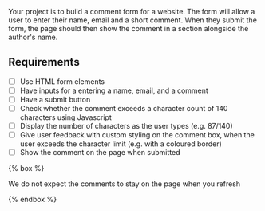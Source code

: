 Your project is to build a comment form for a website. The form will allow a user to enter their name, email and a short comment. When they submit the form, the page should then show the comment in a section alongside the author's name.

## Requirements

- [ ] Use HTML form elements
- [ ] Have inputs for a entering a name, email, and a comment
- [ ] Have a submit button
- [ ] Check whether the comment exceeds a character count of 140 characters using Javascript
- [ ] Display the number of characters as the user types (e.g. 87/140)
- [ ] Give user feedback with custom styling on the comment box, when the user exceeds the character limit (e.g. with a coloured border)
- [ ] Show the comment on the page when submitted

{% box %}

We do not expect the comments to stay on the page when you refresh

{% endbox %}

